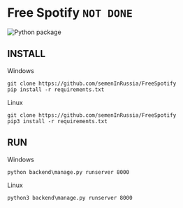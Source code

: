 # Free Spotify `NOT DONE`
![Python package](https://github.com/semenInRussia/FreeSpotify/workflows/Python%20package/badge.svg)
## INSTALL

Windows 
```
git clone https://github.com/semenInRussia/FreeSpotify
pip install -r requirements.txt
```

Linux 
```
git clone https://github.com/semenInRussia/FreeSpotify
pip3 install -r requirements.txt
```

## RUN

Windows
```
python backend\manage.py runserver 8000
```
Linux
```
python3 backend\manage.py runserver 8000
```
